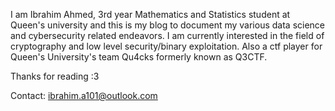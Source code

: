 I am Ibrahim Ahmed, 3rd year Mathematics and Statistics student at Queen's university and this is my blog to document my various data science and cybersecurity related endeavors. I am currently interested in the field of cryptography and low level security/binary exploitation. Also a ctf player for Queen's University's team Qu4cks formerly known as Q3CTF.

Thanks for reading :3

Contact: ibrahim.a101@outlook.com
